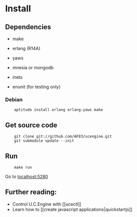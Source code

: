 # Install

## Dependencies

* make
* erlang (R14A)
* yaws
* mnesia or mongodb
* inets

* enunit (for testing only)

### Debian

        aptitude install erlang erlang-yaws make

## Get source code

        git clone git://github.com/AF83/ucengine.git
        git submodule update --init

## Run

        make run

Go to [localhost:5280](http://localhost:5280/)

## Further reading:

* Control U.C.Engine with [[ucectl]]
* Learn how to [[create javascript applications|quickstartjs]]
